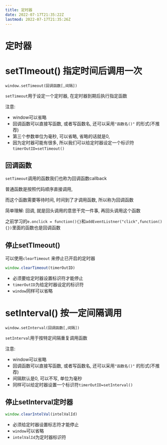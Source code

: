 ```yaml
---
title: 定时器
date: 2022-07-17T21:35:22Z
lastmod: 2022-07-17T21:35:26Z
---
```


# 定时器

# setTImeout() 指定时间后调用一次

`window.setTimeout(回调函数[,间隔])`

`setTimeout`用于设定一个定时器, 在定时器到期后执行指定函数

注意:

* window可以省略
* 回调函数可以直接写函数, 或者写函数名, 还可以采用`"函数名()"` 的形式(不推荐)
* 第三个参数单位为毫秒, 可以省略, 省略的话就是0,
* 因为定时器可能有很多, 所以我们可以给定时器设定一个标识符`timerOutID=setTimeout()`

## 回调函数

`setTimeout`调用的函数我们也称为回调函数callback

普通函数是按照代码顺序直接调用,

而这个函数需要等待时间, 时间到了才调用函数, 所以称为回调函数

简单理解: 回调, 就是回头调用的意思干完一件事, 再回头调用这个函数

之前学习的`e.onclick = function(){}`和`addEventListner("click",function(){})`里面的函数也是回调函数

## 停止setTImeout()

可以使用`clearTimeout` 来停止已开启的定时器

```JavaScript
window.clearTimeout(timerOutID)
```

* 必须要给定时器设置标识符才能停止
* `timerOutID`为给定时器设定的标识符
* `window`同样可以省略

# setInterval() 按一定间隔调用

`window.setInterval(回调函数[,间隔])`

`setInterval`用于按特定间隔重复调用函数

注意:

* window可以省略
* 回调函数可以直接写函数, 或者写函数名, 还可以采用`"函数名()"` 的形式(不推荐)
* 间隔默认是0, 可以不写, 单位为毫秒
* 同样可以给定时器设置一个标识符`timerOutID=setInterval()`

## 停止setInterval定时器

```JavaScript
window.clearIntelVal(intelValId)
```

* 必须给定时器设置标志符才能停止
* `window`可以省略
* `intelValId`为定时器标识符
